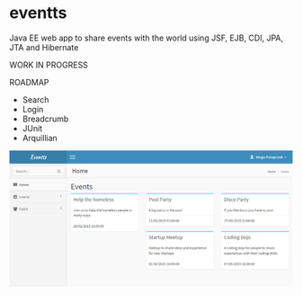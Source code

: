 # eventts

Java EE web app to share events with the world using JSF, EJB, CDI, JPA, JTA and Hibernate

WORK IN PROGRESS

ROADMAP

  - Search
  - Login
  - Breadcrumb
  - JUnit
  - Arquillian
  



![Image](/eventts.png?raw=true)
